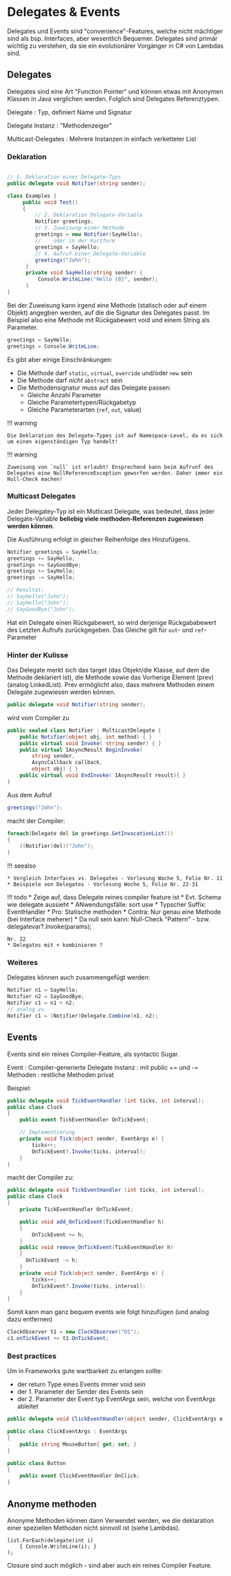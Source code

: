 # Delegates & Events

Delegates und Events sind "convenience"-Features, welche nicht mächtiger sind als bsp. Interfaces, aber wesentlich Bequemer. Delegates sind primär wichtig zu verstehen, da sie ein evolutionärer Vorgänger in C# von Lambdas sind.

## Delegates

Delegates sind eine Art "Function Pointer" und können etwas mit Anonymen Klassen in Java verglichen werden. Folglich sind Delegates Referenztypen.

Delegate
: Typ, definiert Name und Signatur

Delegate Instanz
: "Methodenzeiger"

Multicast-Delegates
: Mehrere Instanzen in einfach verketteter List


### Deklaration

```c#

// 1. Deklaration eines Delegate-Typs
public delegate void Notifier(string sender);

class Examples {
     public void Test()
     {
         // 2. Deklaration Delegate-Variable
         Notifier greetings;
         // 3. Zuweisung einer Methode
         greetings = new Notifier(SayHello);
         //    oder in der Kurzform
         greetings = SayHello;
         // 4. Aufruf einer Delegate-Variable
         greetings("John");
      }
      private void SayHello(string sender) {
          Console.WriteLine("Hello {0}", sender);
      }
}
```

Bei der Zuweisung kann irgend eine Methode (statisch oder auf einem Objekt) angegben werden, auf die die Signatur des Delegates passt. Im Beispiel also
eine Methode mit Rückgabewert void und einem String als Parameter.

```c#
greetings = SayHello;
greetings = Console.WriteLine;
```

Es gibt aber einige Einschränkungen:

* Die Methode darf `static`, `virtual`, `override` und/oder `new` sein
* Die Methode darf *nicht* `abstract` sein
* Die Methodensignatur muss auf das Delegate passen:
    * Gleiche Anzahl Parameter
    * Gleiche Parametertypen/Rückgabetyp
    * Gleiche Parameterarten (`ref`, `out`, value)

!!! warning

    Die Deklaration des Delegate-Types ist auf Namespace-Level, da es sich
    um einen eigenständigen Typ handelt!

!!! warning

    Zuweisung von `null` ist erlaubt! Ensprechend kann beim Aufrunf des Delegates eine NullReferenceException geworfen werden. Daher immer ein Null-Check machen!

### Multicast Delegates
Jeder Delegatey-Typ ist ein Mutlicast Delegate, was bedeutet, dass jeder Delegate-Variable **beliebig viele methoden-Referenzen zugewiesen werden können**.

Die Ausführung erfolgt in gleicher Reihenfolge des Hinzufügens.

```c#
Notifier greetings = SayHello;
greetings += SayHello;
greetings += SayGoodBye;
greetings += SayHello;
greetings -= SayHello;

// Resultat:
// SayHello("John");
// SayHello("John");
// SayGoodBye("John");

```

Hat ein Delegate einen Rückgabewert, so wird derjenige Rückgababewert des Letzten Aufrufs zurückgegeben. Das Gleiche gilt für `out`- und `ref`-Parameter

### Hinter der Kulisse

Das Delegate merkt sich das target (das Objekt/die Klasse, auf dem die Methode deklariert ist), die Methode sowie das Vorherige Element (prev) (analog LinkedList). Prev ermöglicht also, dass mehrere Methoden einem Delegate zugewiesen werden können.

```c#
public delegate void Notifier(string sender);
```
wird vom Compiler zu
```c#
public sealed class Notifier : MulticastDelegate {
    public Notifier(object obj, int method) { }
    public virtual void Invoke( string sender) { }
    public virtual IAsyncResult BeginInvoke(
        string sender,
        AsyncCallback callback,
        object obj) { }
    public virtual void EndInvoke( IAsyncResult result){ }
}
```

Aus dem Aufruf

```c#
greetings("John");
```

macht der Compiler:

```c#
foreach(Delegate del in greetings.GetInvocationList())
{
    ((Notifier)del)("John");
}
```

!!! seealso

    * Vergleich Interfaces vs. Delegates - Vorlesung Woche 5, Folie Nr. 11
    * Beispiele von Delegates - Vorlesung Woche 5, Folie Nr. 22-31

!!! todo
    * Zeige auf, dass Delegate reines compiler feature ist
    * Evt. Schema wie delegate aussieht
    * ANwendungsfälle: sort usw
    * Typscher Suffix: EventHandler
    * Pro: Statische methoden
    * Contra: Nur genau eine Methode (bei Interface meherer)
    * Da null sein kann: Null-Check "Pattern" - bzw. delegatevar?.Invoke(params);

    Nr. 22
    * Delegates mit + kombinieren ?

### Weiteres
Delegates können auch zusammengefügt werden:

```c#
Notifier n1 = SayHello;
Notifier n2 = SayGoodBye;
Notifier c1 = n1 + n2;
// analog zu
Notifier c1 = (Notifier)Delegate.Combine(n1, n2);
```

## Events

Events sind ein reines Compiler-Feature, als syntactic Sugar.

Event
: Compiler-generierte Delegate Instanz
: mit public += und -= Methoden
: restliche Methoden privat


Beispiel:

```c#
public delegate void TickEventHandler (int ticks, int interval);
public class Clock
{
    public event TickEventHandler OnTickEvent;

    // Implementierung
    private void Tick(object sender, EventArgs e) {
        ticks++;
        OnTickEvent?.Invoke(ticks, interval);
    }
}
```

macht der Compiler zu:

```c#
public delegate void TickEventHandler (int ticks, int interval);
public class Clock
{
    private TickEventHandler OnTickEvent;

    public void add_OnTickEvent(TickEventHandler h)
    {
        OnTickEvent += h;
    }
    public void remove_OnTickEvent(TickEventHandler h)
    {
      OnTickEvent -= h;
    }
    private void Tick(object sender, EventArgs e) {
        ticks++;
        OnTickEvent?.Invoke(ticks, interval);
    }
}
```

Somit kann man ganz bequem events wie folgt hinzufügen (und analog dazu entfernen)

```c#
ClockObserver t1 = new ClockObserver("O1");
c1.onTickEvent += t1.OnTickEvent;
```

### Best practices

Um in Frameworks gute wartbarkeit zu erlangen sollte:

* der return Type eines Events immer void sein
* der 1. Parameter der Sender des Events sein
* der 2. Parameter der Event typ EventArgs sein, welche von EventArgs ableitet

```c#
public delegate void ClickEventHandler(object sender, ClickEventArgs e);

public class ClickEventArgs : EventArgs
{
    public string MouseButton{ get; set; }
}

public class Button
{
    public event ClickEventHandler OnClick;
}
```

## Anonyme methoden

Anonyme Methoden können dann Verwendet werden, we die deklaration einer speziellen Methoden nicht sinnvoll ist (siehe Lambdas).

```
list.ForEach(delegate(int i)
    { Console.WriteLine(i); }
);
```

Closure sind auch möglich - sind aber auch ein reines Compiler Feature.
